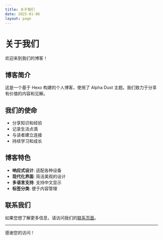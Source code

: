 ```yaml
---
title: 关于我们
date: 2025-01-06
layout: page
---
```


# 关于我们

欢迎来到我们的博客！

## 博客简介

这是一个基于 Hexo 构建的个人博客，使用了 Alpha Dust 主题。我们致力于分享有价值的内容和见解。

## 我们的使命

- 分享知识和经验
- 记录生活点滴
- 与读者建立连接
- 持续学习和成长

## 博客特色

- **响应式设计**: 适配各种设备
- **现代化界面**: 简洁美观的设计
- **多语言支持**: 支持中文显示
- **标签分类**: 便于内容管理

## 联系我们

如果您想了解更多信息，请访问我们的[联系页面](/contact.html)。

---

感谢您的访问！
